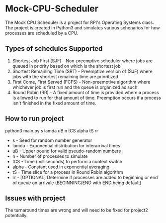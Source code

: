 # Mock-CPU-Scheduler

The Mock CPU Scheduler is a project for RPI's Operating Systems class. The project is created in Python3 and simulates various schenarios for how processes are scheduled by a CPU.

## Types of schedules Supported
1. Shortest Job First (SJF) - Non-preemptive scheduler where jobs are queued in priority based on which is the shortest job
2. Shortest Remaining Time (SRT) - Preemptive version of (SJF) where jobs with the shortest remaining time are prioritized
3. First Come, First Served (FCFS) - Non-preemptive algorithm where whichever job is first run and the queue is organized as such
4. Round Robin (RR) - A fixed amount of time is provided where a process is allowed to run for that amount of time. Preemption occurs if a process isn't finished in the fixed amount of time.

## How to run project

python3 main.py s lamda uB n tCS alpha tS rr

* s - Seed for random number generator
* lamda - Exponential distribution for interarrival times
* uB - Upper bound for valid pseudo-random numbers
* n - Number of processes to simulate
* tCS - Time (milliseconds) to perform a context switch
* alpha - Constant used in exponential averaging
* tS - Time slice for a process in Round Robin algorithm
* rr - [OPTIONAL] Determine if processes are added to beginning or end of queue on arrivale (BEGINNING/END with END being default)

## Issues with project

The turnaround times are wrong and will need to be fixed for project2 potentially.
